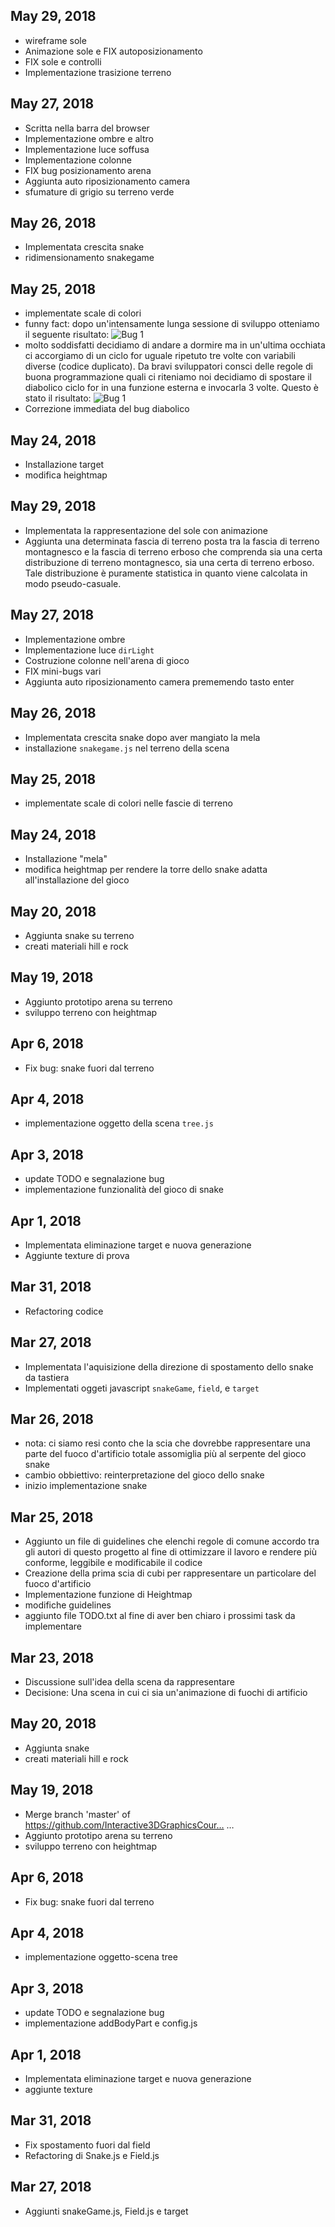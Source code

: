 ## May 29, 2018
- wireframe sole
- Animazione sole e FIX autoposizionamento
- FIX sole e controlli
- Implementazione trasizione terreno

## May 27, 2018
- Scritta nella barra del browser
- Implementazione ombre e altro
- Implementazione luce soffusa
- Implementazione colonne
- FIX bug posizionamento arena
- Aggiunta auto riposizionamento camera
- sfumature di grigio su terreno verde


## May 26, 2018
- Implementata crescita snake
- ridimensionamento snakegame
	

## May 25, 2018
- implementate scale di colori
- funny fact: dopo un'intensamente lunga sessione di sviluppo otteniamo il seguente risultato: 
![Bug 1](images/bug1.png)
- molto soddisfatti decidiamo di andare a dormire ma in un'ultima occhiata ci accorgiamo di un ciclo for uguale ripetuto tre volte con variabili diverse (codice duplicato). Da bravi sviluppatori consci delle regole di buona programmazione quali ci riteniamo noi decidiamo di spostare il diabolico ciclo for in una funzione esterna e invocarla 3 volte. Questo è stato il risultato:
![Bug 1](images/bug2.png)
- Correzione immediata del bug diabolico
	

## May 24, 2018
- Installazione target
- modifica heightmap
## May 29, 2018
- Implementata la rappresentazione del sole con animazione
- Aggiunta una determinata fascia di terreno posta tra la fascia di terreno montagnesco e la fascia di terreno erboso che comprenda sia una certa distribuzione di terreno montagnesco, sia una certa di terreno erboso. Tale distribuzione è puramente statistica in quanto viene calcolata in modo pseudo-casuale.

## May 27, 2018
- Implementazione ombre
- Implementazione luce ```dirLight```
- Costruzione colonne nell'arena di gioco
- FIX mini-bugs vari
- Aggiunta auto riposizionamento camera prememendo tasto enter


## May 26, 2018
- Implementata crescita snake dopo aver mangiato la mela
- installazione ```snakegame.js``` nel terreno della scena

## May 25, 2018
- implementate scale di colori nelle fascie di terreno

## May 24, 2018
- Installazione "mela"
- modifica heightmap per rendere la torre dello snake adatta all'installazione del gioco

## May 20, 2018
- Aggiunta snake su terreno
- creati materiali hill e rock
	
## May 19, 2018
- Aggiunto prototipo arena su terreno
- sviluppo terreno con heightmap

## Apr 6, 2018
- Fix bug: snake fuori dal terreno
	
## Apr 4, 2018
- implementazione oggetto della scena ```tree.js```

## Apr 3, 2018
- update TODO e segnalazione bug
- implementazione funzionalità del gioco di snake
	

## Apr 1, 2018
- Implementata eliminazione target e nuova generazione
- Aggiunte texture di prova
	
## Mar 31, 2018
- Refactoring codice

## Mar 27, 2018
- Implementata l'aquisizione della direzione di spostamento dello snake da tastiera
- Implementati oggeti javascript ```snakeGame```, ```field```, e ```target```

## Mar 26, 2018
- nota: ci siamo resi conto che la scia che dovrebbe rappresentare una parte del fuoco d'artificio totale assomiglia più al serpente del gioco snake
- cambio obbiettivo: reinterpretazione del gioco dello snake
- inizio implementazione snake

## Mar 25, 2018
- Aggiunto un file di guidelines che elenchi regole di comune accordo tra gli autori di questo progetto al fine di ottimizzare il lavoro e rendere più conforme, leggibile e modificabile il codice
- Creazione della prima scia di cubi per rappresentare un particolare del fuoco d'artificio
- Implementazione funzione di Heightmap
- modifiche guidelines
- aggiunto file TODO.txt al fine di aver ben chiaro i prossimi task da implementare
 
## Mar 23, 2018
- Discussione sull'idea della scena da rappresentare
- Decisione: Una scena in cui ci sia un'animazione di fuochi di artificio
## May 20, 2018
- Aggiunta snake
- creati materiali hill e rock
	
## May 19, 2018
- Merge branch 'master' of https://github.com/Interactive3DGraphicsCour…  …
- Aggiunto prototipo arena su terreno
- sviluppo terreno con heightmap

## Apr 6, 2018
- Fix bug: snake fuori dal terreno
	
## Apr 4, 2018
- implementazione oggetto-scena tree

## Apr 3, 2018
- update TODO e segnalazione bug
- implementazione addBodyPart e config.js
	

## Apr 1, 2018
- Implementata eliminazione target e nuova generazione
- aggiunte texture
	
## Mar 31, 2018
- Fix spostamento fuori dal field
- Refactoring di Snake.js e Field.js

## Mar 27, 2018
- Aggiunti snakeGame.js, Field.js e target